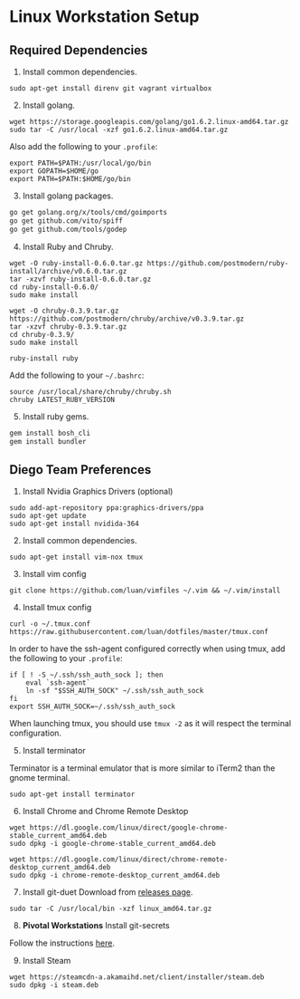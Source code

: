 # Linux Workstation Setup

## Required Dependencies

1. Install common dependencies.
```
sudo apt-get install direnv git vagrant virtualbox
```

2. Install golang.

```
wget https://storage.googleapis.com/golang/go1.6.2.linux-amd64.tar.gz
sudo tar -C /usr/local -xzf go1.6.2.linux-amd64.tar.gz
```

Also add the following to your `.profile`:

```
export PATH=$PATH:/usr/local/go/bin
export GOPATH=$HOME/go
export PATH=$PATH:$HOME/go/bin
```

3. Install golang packages.

```bash
go get golang.org/x/tools/cmd/goimports
go get github.com/vito/spiff
go get github.com/tools/godep
```

4. Install Ruby and Chruby.

```
wget -O ruby-install-0.6.0.tar.gz https://github.com/postmodern/ruby-install/archive/v0.6.0.tar.gz
tar -xzvf ruby-install-0.6.0.tar.gz
cd ruby-install-0.6.0/
sudo make install

wget -O chruby-0.3.9.tar.gz https://github.com/postmodern/chruby/archive/v0.3.9.tar.gz
tar -xzvf chruby-0.3.9.tar.gz
cd chruby-0.3.9/
sudo make install

ruby-install ruby
```

Add the following to your `~/.bashrc`:

```
source /usr/local/share/chruby/chruby.sh
chruby LATEST_RUBY_VERSION
```

5. Install ruby gems.

```bash
gem install bosh_cli
gem install bundler
```


## Diego Team Preferences

1. Install Nvidia Graphics Drivers (optional)
```
sudo add-apt-repository ppa:graphics-drivers/ppa
sudo apt-get update
sudo apt-get install nvidida-364
```

2. Install common dependencies.
```
sudo apt-get install vim-nox tmux
```

3. Install vim config

```
git clone https://github.com/luan/vimfiles ~/.vim && ~/.vim/install
```

4. Install tmux config

```
curl -o ~/.tmux.conf https://raw.githubusercontent.com/luan/dotfiles/master/tmux.conf
```

In order to have the ssh-agent configured correctly when using tmux, add the following to your `.profile`:

```
if [ ! -S ~/.ssh/ssh_auth_sock ]; then
    eval `ssh-agent`
    ln -sf "$SSH_AUTH_SOCK" ~/.ssh/ssh_auth_sock
fi
export SSH_AUTH_SOCK=~/.ssh/ssh_auth_sock
```

When launching tmux, you should use `tmux -2` as it will respect the terminal configuration.

5. Install terminator

Terminator is a terminal emulator that is more similar to iTerm2 than the gnome terminal.

```
sudo apt-get install terminator
```
6. Install Chrome and Chrome Remote Desktop

```
wget https://dl.google.com/linux/direct/google-chrome-stable_current_amd64.deb
sudo dpkg -i google-chrome-stable_current_amd64.deb

wget https://dl.google.com/linux/direct/chrome-remote-desktop_current_amd64.deb
sudo dpkg -i chrome-remote-desktop_current_amd64.deb
```

7. Install git-duet
Download from [releases page](https://github.com/git-duet/git-duet/releases).

```
sudo tar -C /usr/local/bin -xzf linux_amd64.tar.gz
```

8. **Pivotal Workstations** Install git-secrets

Follow the instructions [here](https://github.com/pivotal-cf/sec-issues/blob/master/git-secrets.md).

9. Install Steam

```
wget https://steamcdn-a.akamaihd.net/client/installer/steam.deb
sudo dpkg -i steam.deb
```
